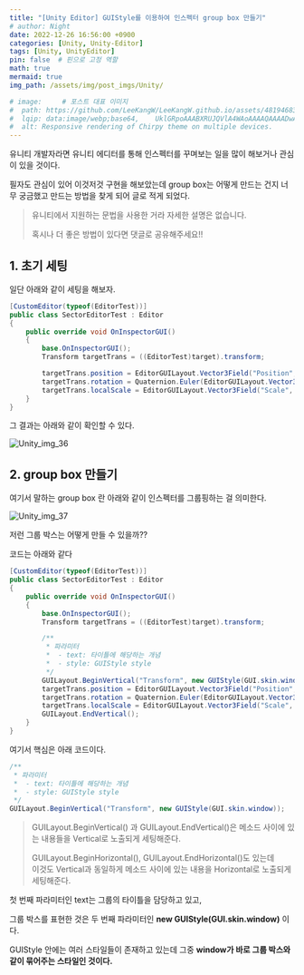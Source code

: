 ```yaml
---
title: "[Unity Editor] GUIStyle를 이용하여 인스펙터 group box 만들기"
# author: Night
date: 2022-12-26 16:56:00 +0900
categories: [Unity, Unity-Editor]
tags: [Unity, UnityEditor]
pin: false  # 핀으로 고정 역할
math: true
mermaid: true
img_path: /assets/img/post_imgs/Unity/

# image:     # 포스트 대표 이미지
#  path: https://github.com/LeeKangW/LeeKangW.github.io/assets/48194683/7e5b8251-2544-4eea-b702-ad59aa404e9e
#  lqip: data:image/webp;base64,    UklGRpoAAABXRUJQVlA4WAoAAAAQAAAADwAABwAAQUxQSDIAAAARL0AmbZurmr57yyIiqE8oiG0bejIYEQTgqiDA9vqnsUSI6H+oAERp2HZ65qP/VIAWAFZQOCBCAAAA8AEAnQEqEAAIAAVAfCWkAALp8sF8rgRgAP7o9FDvMCkMde9PK7euH5M1m6VWoDXf2FkP3BqV0ZYbO6NA/VFIAAAA
#  alt: Responsive rendering of Chirpy theme on multiple devices.
---
```


유니티 개발자라면 유니티 에디터를 통해 인스펙터를 꾸며보는 일을 많이 해보거나 관심이 있을 것이다.

필자도 관심이 있어 이것저것 구현을 해보았는데 group box는 어떻게 만드는 건지 너무 궁금했고 만드는 방법을 찾게 되어 글로 적게 되었다.

> 유니티에서 지원하는 문법을 사용한 거라 자세한 설명은 없습니다.  
>   
> 혹시나 더 좋은 방법이 있다면 댓글로 공유해주세요!!

## 1\. 초기 세팅

일단 아래와 같이 세팅을 해보자.

```cs
[CustomEditor(typeof(EditorTest))]
public class SectorEditorTest : Editor
{
    public override void OnInspectorGUI()
    {
        base.OnInspectorGUI();
        Transform targetTrans = ((EditorTest)target).transform;

        targetTrans.position = EditorGUILayout.Vector3Field("Position", targetTrans.position);
        targetTrans.rotation = Quaternion.Euler(EditorGUILayout.Vector3Field("Rotation", targetTrans.rotation.eulerAngles));
        targetTrans.localScale = EditorGUILayout.Vector3Field("Scale", targetTrans.localScale);
    }
}
```

그 결과는 아래와 같이 확인할 수 있다.

![Unity_img_36](Unity_img_36.png)

## 2\. group box 만들기

여기서 말하는 group box 란 아래와 같이 인스펙터를 그룹핑하는 걸 의미한다.

![Unity_img_37](Unity_img_37.png)

저런 그룹 박스는 어떻게 만들 수 있을까??

코드는 아래와 같다

```cs
[CustomEditor(typeof(EditorTest))]
public class SectorEditorTest : Editor
{
    public override void OnInspectorGUI()
    {
        base.OnInspectorGUI();
        Transform targetTrans = ((EditorTest)target).transform;

        /**
         * 파라미터
         *  - text: 타이틀에 해당하는 개념
         *  - style: GUIStyle style
         */
        GUILayout.BeginVertical("Transform", new GUIStyle(GUI.skin.window));
        targetTrans.position = EditorGUILayout.Vector3Field("Position", targetTrans.position);
        targetTrans.rotation = Quaternion.Euler(EditorGUILayout.Vector3Field("Rotation", targetTrans.rotation.eulerAngles));
        targetTrans.localScale = EditorGUILayout.Vector3Field("Scale", targetTrans.localScale);
        GUILayout.EndVertical();
    }
}
```

여기서 핵심은 아래 코드이다.

```cs
/**
 * 파라미터
 *  - text: 타이틀에 해당하는 개념
 *  - style: GUIStyle style
 */
GUILayout.BeginVertical("Transform", new GUIStyle(GUI.skin.window));
```

> GUILayout.BeginVertical() 과 GUILayout.EndVertical()은 메소드 사이에 있는 내용들을 Vertical로 노출되게 세팅해준다.  
>   
> GUILayout.BeginHorizontal(), GUILayout.EndHorizontal()도 있는데  
> 이것도 Vertical과 동일하게 메소드 사이에 있는 내용을 Horizontal로 노출되게 세팅해준다.

첫 번째 파라미터인 text는 그룹의 타이틀을 담당하고 있고,

그룹 박스를 표현한 것은 두 번째 파라미터인 **new GUIStyle(GUI.skin.window)** 이다.

GUIStyle 안에는 여러 스타일들이 존재하고 있는데 그중 **window가 바로 그룹 박스와 같이 묶어주는 스타일인 것이다.**
